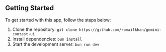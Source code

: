 ## Getting Started

To get started with this app, follow the steps below:

1. Clone the repository: `git clone https://github.com/romailkhan/gemini-contest-ui`
2. Install dependencies: `bun install`
3. Start the development server: `bun run dev`